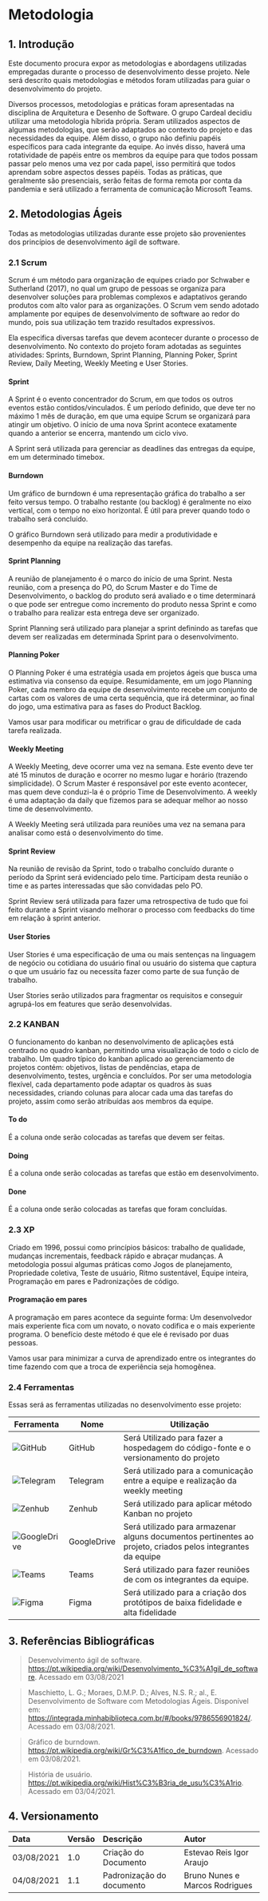 # Metodologia
## 1. Introdução
Este documento procura expor as metodologias e abordagens utilizadas empregadas durante o processo de desenvolvimento desse projeto. Nele será descrito quais metodologias e métodos foram utilizadas para guiar o desenvolvimento do projeto.

Diversos processos, metodologias e práticas foram apresentadas na disciplina de Arquitetura e Desenho de Software. O grupo Cardeal decidiu utilizar uma metodologia híbrida própria. Seram utilizados aspectos de algumas metodologias, que serão adaptados ao contexto do projeto e das necessidades da equipe. Além disso, o grupo não definiu papéis específicos para cada integrante da equipe. Ao invés disso, haverá uma rotatividade de papéis entre os membros da equipe para que todos possam passar pelo menos uma vez por cada papel, isso permitirá que todos aprendam sobre aspectos desses papéis. Todas as práticas, que geralmente são presenciais, serão feitas de forma remota por conta da pandemia e será utilizado a ferramenta de comunicação Microsoft Teams.

## 2. Metodologias Ágeis
Todas as metodologias utilizadas durante esse projeto são provenientes dos princípios de desenvolvimento ágil de software.
### 2.1 Scrum
Scrum é um método para organização de equipes criado por Schwaber e Sutherland (2017), no qual um grupo de pessoas se organiza para desenvolver soluções para problemas complexos e adaptativos gerando produtos com alto valor para as organizações. O Scrum vem sendo adotado amplamente por equipes de desenvolvimento de software ao redor do mundo, pois sua utilização tem trazido resultados expressivos.

Ela especifica diversas tarefas que devem acontecer durante o processo de desenvolvimento. No contexto do projeto foram adotadas as seguintes atividades: Sprints, Burndown, Sprint Planning, Planning Poker, Sprint Review, Daily Meeting, Weekly Meeting e User Stories.

#### Sprint
A Sprint é o evento concentrador do Scrum, em que todos os outros eventos estão contidos/vinculados. É um período definido, que deve ter no máximo 1 mês de duração, em que uma equipe Scrum se organizará para atingir um objetivo. O início de uma nova Sprint acontece exatamente quando a anterior se encerra, mantendo um ciclo vivo. 

A Sprint será utilizada para gerenciar as deadlines das entregas da equipe, em um determinado timebox.

#### Burndown
Um gráfico de burndown é uma representação gráfica do trabalho a ser feito versus tempo. O trabalho restante (ou backlog) é geralmente no eixo vertical, com o tempo no eixo horizontal. É útil para prever quando todo o trabalho será concluído.

O gráfico Burndown será utilizado para medir a produtividade e desempenho da equipe na realização das tarefas.

#### Sprint Planning
A reunião de planejamento é o marco do início de uma Sprint. Nesta reunião, com a presença do PO, do Scrum Master e do Time de Desenvolvimento, o backlog do produto será avaliado e o time determinará o que pode ser entregue como incremento do produto nessa Sprint e como o trabalho para realizar esta entrega deve ser organizado. 

Sprint Planning será utilizado para planejar a sprint definindo as tarefas que devem ser realizadas em determinada Sprint para o desenvolvimento.
#### Planning Poker
O Planning Poker é uma estratégia usada em projetos ágeis que busca uma estimativa via consenso da equipe. Resumidamente, em um jogo Planning Poker, cada membro da equipe de desenvolvimento recebe um conjunto de cartas com os valores de uma certa sequência, que irá determinar, ao final do jogo, uma estimativa para as fases do Product Backlog.

Vamos usar para modificar ou metrificar o grau de dificuldade de cada tarefa realizada.

#### Weekly Meeting
A Weekly Meeting, deve ocorrer uma vez na semana. Este evento deve ter até 15 minutos de duração e ocorrer no mesmo lugar e horário (trazendo simplicidade). O Scrum Master é responsável por este evento acontecer, mas quem deve conduzi-la é o próprio Time de Desenvolvimento. A weekly é uma adaptação da daily que fizemos para se adequar melhor ao nosso time de desenvolvimento.

A Weekly Meeting será utilizada para reuniões uma vez na semana para analisar como está o desenvolvimento do time.

#### Sprint Review
Na reunião de revisão da Sprint, todo o trabalho concluído durante o período da Sprint será evidenciado pelo time. Participam desta reunião o time e as partes interessadas que são convidadas pelo PO.

Sprint Review será utilizada para fazer uma retrospectiva de tudo que foi feito durante a Sprint visando melhorar o processo com feedbacks do time em relação à sprint anterior.

#### User Stories
User Stories é uma especificação de uma ou mais sentenças na linguagem de negócio ou cotidiana do usuário final ou usuário do sistema que captura o que um usuário faz ou necessita fazer como parte de sua função de trabalho.

User Stories serão utilizados para fragmentar os requisitos e conseguir agrupá-los em features que serão desenvolvidas.

### 2.2 KANBAN
O funcionamento do kanban no desenvolvimento de aplicações está centrado no quadro kanban, permitindo uma visualização de todo o ciclo de trabalho. Um quadro típico do kanban aplicado ao gerenciamento de projetos contém: objetivos, listas de pendências, etapa de desenvolvimento, testes, urgência e concluídos. Por ser uma metodologia flexível, cada departamento pode adaptar os quadros às suas necessidades, criando colunas para alocar cada uma das tarefas do projeto, assim como serão atribuídas aos membros da equipe. 

#### To do
É a coluna onde serão colocadas as tarefas que devem ser feitas.
#### Doing
É a coluna onde serão colocadas as tarefas que estão em desenvolvimento.
#### Done
É a coluna onde serão colocadas as tarefas que foram concluídas.


### 2.3 XP
Criado em 1996, possui como princípios básicos: trabalho de qualidade, mudanças incrementais, feedback rápido e abraçar mudanças. A metodologia possui algumas práticas como Jogos de planejamento, Propriedade coletiva, Teste de usuário, Ritmo sustentável, Equipe inteira, Programação em pares e Padronizações de código.

#### Programação em pares
A programação em pares acontece da seguinte forma: Um desenvolvedor mais experiente fica com um novato, o novato codifica e o mais experiente programa. O benefício deste método é que ele é revisado por duas pessoas.

Vamos usar para minimizar a curva de aprendizado entre os integrantes do time fazendo com que a troca de experiência seja homogênea.

### 2.4 Ferramentas
Essas será as ferramentas utilizadas no desenvolvimento esse projeto:

|Ferramenta|Nome|Utilização|
|----------|-----|---------|
|![GitHub](./tecnologias/github.png)|GitHub| Será Utilizado para fazer a hospedagem do código-fonte e o versionamento do projeto| 
|![Telegram](./tecnologias/telegram.png)|Telegram|Será utilizado para a comunicação entre a equipe e realização da weekly meeting|
|![Zenhub](./tecnologias/zenhub.png) |Zenhub|Será utilizado para aplicar método Kanban no projeto|
|![GoogleDrive](./tecnologias/drive.png)|GoogleDrive|Será utilizado para armazenar alguns documentos pertinentes ao projeto, criados pelos integrantes da equipe|
|![Teams](./tecnologias/teams.png)|Teams | Será utilizado para fazer reuniões de com os integrantes da equipe.|
|![Figma](./tecnologias/figma.png)| Figma | Será utilizado para a criação dos protótipos de baixa fidelidade e alta fidelidade|

 

## 3. Referências Bibliográficas

 > Desenvolvimento ágil de software. https://pt.wikipedia.org/wiki/Desenvolvimento_%C3%A1gil_de_software. Acessado em 03/08/2021

> Maschietto, L. G.; Moraes, D.M.P. D.; Alves, N.S. R.; al., E. Desenvolvimento de Software com Metodologias Ágeis. Disponível em: https://integrada.minhabiblioteca.com.br/#/books/9786556901824/. Acessado em 03/08/2021.

> Gráfico de burndown. https://pt.wikipedia.org/wiki/Gr%C3%A1fico_de_burndown. Acessado em 03/08/2021.

> História de usuário. https://pt.wikipedia.org/wiki/Hist%C3%B3ria_de_usu%C3%A1rio. Acessado em 03/04/2021.

## 4. Versionamento

| Data       | Versão | Descrição                                | Autor             |
| :--------- | :----- | :--------------------------------------- | :---------------- |
| 03/08/2021 | 1.0    | Criação do Documento          | Estevao Reis   Igor Araujo|
| 04/08/2021 | 1.1    | Padronização do documento       | Bruno Nunes e Marcos Rodrigues    |